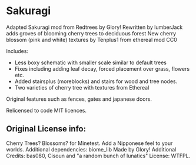 # Sakuragi
Adapted Sakuragi mod from Redtrees by Glory!
Rewritten by lumberJack adds groves of blooming cherry trees to deciduous forest
New cherry blossom (pink and white) textures by Tenplus1 from ethereal mod CC0


Includes:

* Less boxy schematic with smaller scale similar to default trees 
* Fixes including adding leaf decay, forced placement over grass, flowers etc.  
* Added stairsplus (moreblocks) and stairs for wood and tree nodes.
* Two varieties of cherry tree with textures from Ethereal

Original features such as fences, gates and japanese doors.

Relicensed to code MIT licences.

Original License info: 
------------------------------------------
Cherry Trees? Blossoms? for Minetest.
Add a Nipponese feel to your worlds.
Additional dependencies: biome_lib
Made by Glory!
Additional Credits: bas080, Cisoun and "a random bunch of lunatics"
License: WTFPL.
